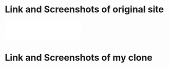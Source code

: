 # Link and Screenshots of original site

<a href="https://www.butterfly.tt/">
<img src="./src/assets/butterfly_logo-min.png" alt="image of screenshot">
</a>

# Link and Screenshots of my clone  